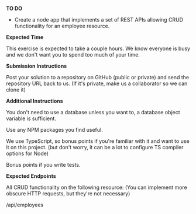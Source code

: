 **TO DO**

- Create a node app that implements a set of REST APIs allowing CRUD functionality for an employee resource.

**Expected Time**

This exercise is expected to take a couple hours. We know everyone is busy and we don't want you to spend too much of your time.

**Submission Instructions**

Post your solution to a repository on GitHub (public or private) and send the repository URL back to us. (If it's private, make us a collaborator so we can clone it)

**Additional Instructions**

You don't need to use a database unless you want to, a database object variable is sufficient.

Use any NPM packages you find useful.

We use TypeScript, so bonus points if you're familiar with it and want to use it on this project. (but don't worry, it can be a lot to configure TS compiler options for Node)

Bonus points if you write tests.

**Expected Endpoints**

All CRUD functionality on the following resource: (You can implement more obscure HTTP requests, but they're not necessary)

/api/employees
